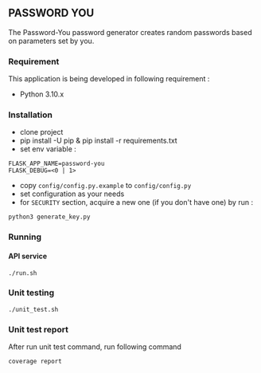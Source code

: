 ## PASSWORD YOU

The Password-You password generator creates random passwords based on parameters set by you.

### Requirement

This application is being developed in following requirement :
- Python 3.10.x

### Installation 
- clone project
- pip install -U pip & pip install -r requirements.txt
- set env variable : 

```
FLASK_APP_NAME=password-you
FLASK_DEBUG=<0 | 1>
```

- copy ``config/config.py.example`` to ``config/config.py``
- set configuration as your needs 
- for ``SECURITY`` section, acquire a new one (if you don't have one) by run : 

```
python3 generate_key.py
```

### Running

#### API service  
```
./run.sh
```

### Unit testing

```
./unit_test.sh
```

### Unit test report

After run unit test command, run following command

```
coverage report
```